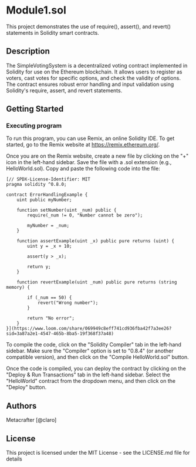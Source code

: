 # Module1.sol

This project demonstrates the use of require(), assert(), and revert() statements in Solidity smart contracts.

## Description

The SimpleVotingSystem is a decentralized voting contract implemented in Solidity for use on the Ethereum blockchain. It allows users to register as voters, cast votes for specific options, and check the validity of options. The contract ensures robust error handling and input validation using Solidity's require, assert, and revert statements.

## Getting Started

### Executing program

To run this program, you can use Remix, an online Solidity IDE. To get started, go to the Remix website at https://remix.ethereum.org/.

Once you are on the Remix website, create a new file by clicking on the "+" icon in the left-hand sidebar. Save the file with a .sol extension (e.g., HelloWorld.sol). Copy and paste the following code into the file:

```
[// SPDX-License-Identifier: MIT
pragma solidity ^0.8.0;

contract ErrorHandlingExample {
    uint public myNumber;

    function setNumber(uint _num) public {
        require(_num != 0, "Number cannot be zero");

        myNumber = _num;
    }

    function assertExample(uint _x) public pure returns (uint) {
        uint y = _x + 10;

        assert(y > _x);

        return y;
    }

    function revertExample(uint _num) public pure returns (string memory) {

        if (_num == 50) {
            revert("Wrong number");
        }

        return "No error";
    }
}](https://www.loom.com/share/069949c8eff741cd936fba42f7a3ee26?sid=3a87a2e1-4547-465b-8ba5-19f368f37a48)
```

To compile the code, click on the "Solidity Compiler" tab in the left-hand sidebar. Make sure the "Compiler" option is set to "0.8.4" (or another compatible version), and then click on the "Compile HelloWorld.sol" button.

Once the code is compiled, you can deploy the contract by clicking on the "Deploy & Run Transactions" tab in the left-hand sidebar. Select the "HelloWorld" contract from the dropdown menu, and then click on the "Deploy" button.

## Authors

Metacrafter
[@claro]


## License

This project is licensed under the MIT License - see the LICENSE.md file for details
